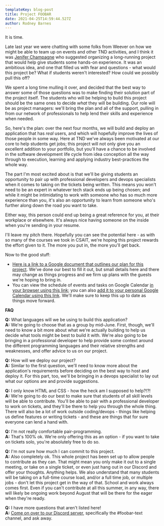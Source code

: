 ```yaml
---
templateKey: blog-post
title: Project FOOBAR
date: 2021-04-25T14:59:44.527Z
author: Rodney Barnes
---
```

It is time.

Late last year we were chatting with some folks from Weever on how we might be able to team up on events and other TND activities, and I think it was [Jenifer Champagne](https://thenewdevelopers.com/s03e02-introduction-to-rust-feat-jenifer-champagne/) who suggested organizing a long-running project that would help give students some hands-on experience. It was an ambitious idea, and one that filled us with fear and questions - what would this project be? What if students weren't interested? How could we possibly pull this off?

We spent a long time mulling it over, and decided that the best way to answer some of those questions was to make finding their solution part of the project itself. The students who will be helping to build this project should be the same ones to decide _what_ they will be building. Our role will be as project managers: we'll bring the plan and all of the support, pulling in from our network of professionals to help lend their skills and experience when needed. 

So, here's the plan: over the next four months, we will build and deploy an application that has _real_ users, and which will hopefully improve the lives of those people in some way. Here at TND we've always been motivated at our core to help students get jobs; this project will not only give you an excellent addition to your portfolio, but you'll have a chance to be involved in the software development life cycle from idea conception all the way through to execution, learning and applying industry best-practices the whole way.

The part I'm most excited about is that we'll be giving students an opportunity to pair up with professional developers and devops specialists when it comes to taking on the tickets being written. This means you won't need to be an expert in whatever tech stack ends up being chosen; and while it might be intimidating to work with someone who has so much more experience than you, it's also an opportunity to learn from someone who's further along down the road you want to take. 

Either way, this person could end up being a great reference for you, at their workplace or elsewhere. It's always nice having someone on the inside when you're sending in your resume.

I'll leave my pitch there. Hopefully you can see the potential here - as with so many of the courses we took in CSAIT, we're hoping this project rewards the effort given to it. The more you put in, the more you'll get back.

Now to the good stuff:

* [Here is a link to a Google document that outlines our plan for this project](https://docs.google.com/document/d/1F5N_18ADE8leDwU36WrTypmw_GxB52aU-CtJZZDErWk/edit?usp=sharing). We've done our best to fill it out, but small details here and there may change as things progress and we firm up plans with the guests we're hoping to bring in.
* You can view the schedule of events and tasks on Google Calendar [in your browser using this link](https://calendar.google.com/calendar/embed?src=9lkihggs70eg1hkbm8faqbhvo4%40group.calendar.google.com&ctz=America%2FToronto); you can also [add it to your personal Google Calendar using this link](https://calendar.google.com/calendar/u/0?cid=OWxraWhnZ3M3MGVnMWhrYm04ZmFxYmh2bzRAZ3JvdXAuY2FsZW5kYXIuZ29vZ2xlLmNvbQ). We'll make sure to keep this up to date as things move forward.

**FAQ**

**Q:** What languages will we be using to build this application?\
**A:** We're going to choose that as a group by mid-June. First, though, we'll need to know a bit more about what we're actually building to help us decide what tools might be best to build it with. We're also going to be bringing in a professional developer to help provide some context around the different programming languages and their relative strengths and weaknesses, and offer advice to us on our project.

**Q:** How will we deploy our project?\
**A:** Similar to the first question, we'll need to know more about the application's requirements before deciding on the best way to host and deploy it. For this part, too, we'll be bringing in a devops specialist to lay out what our options are and provide suggestions.

**Q:** I only know HTML and CSS - how the heck am I supposed to help?!?!\
**A:** We're going to do our best to make sure that students of all skill levels will be able to contribute. You'll be able to pair with a professional developer to work on tickets, and they'll be there to help you through the whole thing. There will also be a lot of work outside coding/devops - things like helping us define features or writing tickets - and these are things that for sure everyone can lend a hand with.

**Q:** I'm not really comfortable pair-programming.\
**A:** That's 100% ok. We're only offering this as an option - if you want to take on tickets solo, you're absolutely free to do so.

**Q:** I'm not sure how much I can commit to this project.\
**A:** Also completely ok. This whole project has been set up to allow people to contribute as they can. That might mean you only make it out to a single meeting, or take on a single ticket, or even just hang out in our Discord and offer your thoughts. Anything helps. We also understand that many students will be taking on a full-time course load, and/or a full time job, or multiple jobs - don't let this project get in the way of that. School and work always comes first. Even if you can't contribute at all this summer, in any way, there will likely be ongoing work beyond August that will be there for the eager when they're ready.

**Q:** I have more questions that aren't listed here!\
**A:** [Come on over to our Discord server](https://bit.ly/tnd-discord), specifically the #foobar-text channel, and ask away.
